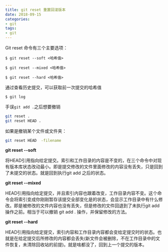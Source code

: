 ```yaml
---
title: git reset 重置回滚版本
date: 2018-09-15
categories:
- git 
tags:
- git
---
```


Git reset 命令有三个主要选项：

```
$ git reset --soft <哈希值>

$ git reset --mixed <哈希值>

$ git reset --hard <哈希值>
```

通过查看历史提交，可以获取前一次提交的哈希值

```
$ git log
```


手误`git add .`之后想要撤销

```bash
git reset .
git reset HEAD .
```

如果是撤销某个文件或文件夹：

```bash
git reset HEAD  -filename
```



**git reset --soft**

将HEAD引用指向给定提交。索引和工作目录的内容是不变的，在三个命令中对现有版本库状态改动最小。即是提交修改的文件里面修改的内容没有丢失，只是回到了未提交的状态。就是回到执行git add 之后的状态。



**git reset --mixed**

HEAD引用指向给定提交，并且索引内容也跟着改变，工作目录内容不变。这个命令会将索引变成你刚刚暂存该提交全部变化是的状态，会显示工作目录中有什么修改。即是被修改的文件内容也没有丢失，但是修改的文件回退到了未执行git add 操作之前。相当于可以撤销 git add . 操作，并保留修改的方法。



**git reset --hard**

HEAD引用指向给定提交，索引内容和工作目录内容都会变给定提交时的状态。也就是在给定提交后所修改的内容都会丢失(新文件会被删除，不在工作目录中的文件恢复，未清除回收站的前提)。就是啥都没了，回到上一个提交的版本。


